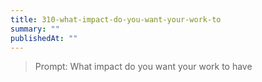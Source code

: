 ```yaml
---
title: 310-what-impact-do-you-want-your-work-to
summary: ""
publishedAt: ""
---
```


> Prompt: What impact do you want your work to have

